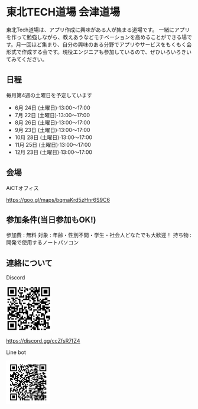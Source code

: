 # 東北TECH道場 会津道場

東北Tech道場は、アプリ作成に興味がある人が集まる道場です。
一緒にアプリを作って勉強しながら、教えあうなどモチベーションを高めることができる場です。月一回ほど集まり、自分の興味のある分野でアプリやサービスをもくもく会形式で作成する会です。現役エンジニアも参加しているので、ぜひいろいろきいてみてください。

## 日程

毎月第4週の土曜日を予定しています

- 6月 24日 (土曜日)⋅13:00～17:00
- 7月 22日 (土曜日)⋅13:00～17:00
- 8月 26日 (土曜日)⋅13:00～17:00
- 9月 23日 (土曜日)⋅13:00～17:00
- 10月 28日 (土曜日)⋅13:00～17:00
- 11月 25日 (土曜日)⋅13:00～17:00 
- 12月 23日 (土曜日)⋅13:00～17:00

## 会場

AiCTオフィス

https://goo.gl/maps/bqmaKrd5zHnr6S9C6

## 参加条件(当日参加もOK!)

参加費 : 無料
対象 : 年齢・性別不問・学生・社会人どなたでも大歓迎！
持ち物 : 開発で使用するノートパソコン

## 連絡について

Discord

<img src="./image/TechDiscord.png" style="zoom:22%;" />

https://discord.gg/ccZfsR7fZ4

Line bot

<img src="./image/linebot.png" style="zoom:33%;" />

